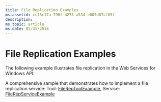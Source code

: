 ```yaml
---
title: File Replication Examples
ms.assetid: cc15c17a-796f-4273-a534-e005d07cf05f
description: 
ms.topic: article
ms.date: 05/31/2018
---
```


# File Replication Examples

The following example illustrates file replication in the Web Services for Windows API:

A comprehensive sample that demonstrates how to implement a file replication service: Tool: [FileRepToolExample](filereptoolexample.md), Service: [FileRepServiceExample](filerepserviceexample.md)

 

 




